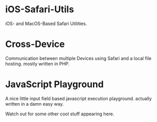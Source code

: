 # iOS-Safari-Utils
iOS- and MacOS-Based Safari Utilities. 

# Cross-Device

Communication between multiple Devices using Safari and a local file hosting. mostly written in PHP.

# JavaScript Playground

A nice little input field based javascript execution playground. actually written in a damn easy way.

Watch out for some other cool stuff appearing here.
